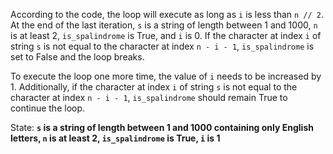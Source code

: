 According to the code, the loop will execute as long as `i` is less than `n // 2`. At the end of the last iteration, `s` is a string of length between 1 and 1000, `n` is at least 2, `is_spalindrome` is True, and `i` is 0. If the character at index `i` of string `s` is not equal to the character at index `n - i - 1`, `is_spalindrome` is set to False and the loop breaks.

To execute the loop one more time, the value of `i` needs to be increased by 1. Additionally, if the character at index `i` of string `s` is not equal to the character at index `n - i - 1`, `is_spalindrome` should remain True to continue the loop.

State: **`s` is a string of length between 1 and 1000 containing only English letters, `n` is at least 2, `is_spalindrome` is True, `i` is 1**